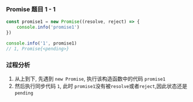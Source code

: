 ### Promise 题目 1 - 1

```js
const promise1 = new Promise((resolve, reject) => {
    console.info('promise1')
})

console.info('1', promise1)
// 1, Promise{<pending>}
```

### 过程分析
1. 从上到下, 先遇到 `new Promise`, 执行该构造函数中的代码 `promise1`
2. 然后执行同步代码 `1`, 此时 `promise1`没有被`resolve`或者`reject`,因此状态还是`pending`